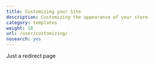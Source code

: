 ```yaml
---
title: Customizing your Site 
description: Customizing the appearance of your store
category: templates
weight: 10
url: /user/customizing/
nosearch: yes
---
```


Just a redirect page
